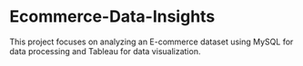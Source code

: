 # Ecommerce-Data-Insights
This project focuses on analyzing an E-commerce dataset using MySQL for data processing and Tableau for data visualization.
